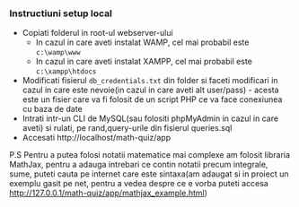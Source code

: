 ### Instructiuni setup local

- Copiati folderul in root-ul webserver-ului 
  - In cazul in care aveti instalat WAMP, cel mai probabil este `c:\wamp\www`
  - In cazul in care aveti instalat XAMPP, cel mai probabil este `c:\xampp\htdocs`
- Modificati fisierul `db_credentials.txt` din folder si faceti modificari in cazul in care este nevoie(in cazul in care aveti alt user/pass) - acesta este un fisier care va fi folosit de un script PHP ce va face conexiunea cu baza de date
- Intrati intr-un CLI de MySQL(sau folositi phpMyAdmin in cazul in care aveti) si rulati, pe rand,query-urile din fisierul queries.sql
- Accesati http://localhost/math-quiz/app


P.S Pentru a putea folosi notatii matematice mai complexe am folosit libraria MathJax, pentru a adauga intrebari ce contin notatii precum integrale, sume, puteti cauta pe internet care este sintaxa(am adaugat si in proiect un exemplu gasit pe net, pentru a vedea despre ce e vorba puteti accesa http://127.0.0.1/math-quiz/app/mathjax_example.html)